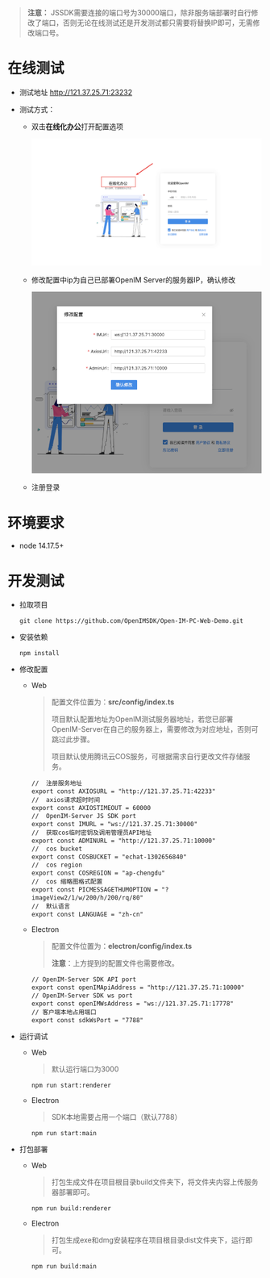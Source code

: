 > **注意：** JSSDK需要连接的端口号为30000端口，除非服务端部署时自行修改了端口，否则无论在线测试还是开发测试都只需要将替换IP即可，无需修改端口号。
# 在线测试

- 测试地址 http://121.37.25.71:23232

- 测试方式：

  - 双击**在线化办公**打开配置选项

    ![web](../images/web_demo_01.png)

  - 修改配置中ip为自己已部署OpenIM Server的服务器IP，确认修改
  
    ![web](../images/web_demo_02.png)
  
  - 注册登录


# 环境要求

- node 14.17.5+

# 开发测试

- 拉取项目

  ```
  git clone https://github.com/OpenIMSDK/Open-IM-PC-Web-Demo.git
  ```

- 安装依赖

  ```
  npm install
  ```

- 修改配置

  - Web

    > 配置文件位置为：**src/config/index.ts**
    >
    > 项目默认配置地址为OpenIM测试服务器地址，若您已部署OpenIM-Server在自己的服务器上，需要修改为对应地址，否则可跳过此步骤。
    >
    > 项目默认使用腾讯云COS服务，可根据需求自行更改文件存储服务。
    
        //	注册服务地址
        export const AXIOSURL = "http://121.37.25.71:42233"
        //	axios请求超时时间
        export const AXIOSTIMEOUT = 60000
        //	OpenIM-Server JS SDK port
        export const IMURL = "ws://121.37.25.71:30000"
        //	获取cos临时密钥及调用管理员API地址
        export const ADMINURL = "http://121.37.25.71:10000"
        //	cos bucket
        export const COSBUCKET = "echat-1302656840"
        //	cos	region
        export const COSREGION = "ap-chengdu"
        //	cos 缩略图格式配置
        export const PICMESSAGETHUMOPTION = "?imageView2/1/w/200/h/200/rq/80"
        //	默认语言
        export const LANGUAGE = "zh-cn"
    
  - Electron
  
    > 配置文件位置为：**electron/config/index.ts**
    >
    > **注意**：上方提到的配置文件也需要修改。
    
        // OpenIM-Server SDK API port
        export const openIMApiAddress = "http://121.37.25.71:10000"
        // OpenIM-Server SDK ws port
        export const openIMWsAddress = "ws://121.37.25.71:17778"
        // 客户端本地占用端口
        export const sdkWsPort = "7788"
    
     
    
    
  
- 运行调试

  - Web

     > 默认运行端口为3000

      ```
      npm run start:renderer
      ```
  
  - Electron
  
     > SDK本地需要占用一个端口（默认7788）
    
      ```
      npm run start:main
      ```


- 打包部署

  - Web

    > 打包生成文件在项目根目录build文件夹下，将文件夹内容上传服务器部署即可。

    ```
    npm run build:renderer
    ```
  - Electron

    > 打包生成exe和dmg安装程序在项目根目录dist文件夹下，运行即可。

    ```
    npm run build:main
    ```

    